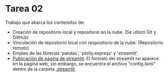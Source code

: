 # Tarea 02
Trabajo que abarca los contenidos de:
* Creación de repositorio local y repositorio en la nube. (Se utilizó Git y GitHub)
* Vinculación de repositorio local con respositorio de la nube. (Repositorio remoto)
* Empleo de las librerias 'pandas', 'plotly.express' y 'streamlit'.
* [Publicación de página de streamlit](https://tarea02.streamlit.app/).
El formato del streamlit no aparece en la página web; sin embargo, se encuentra el archivo "config.toml" dentro de la carpeta [.streamlit](.streamlit).